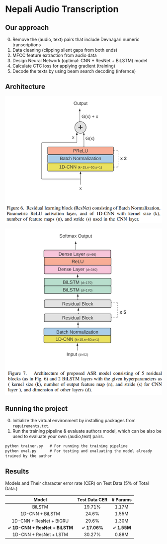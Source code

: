 # Nepali Audio Transcription

## Our approach
0. Remove the (audio, text) pairs that include Devnagari numeric transcriptions
1. Data cleaning (clipping silent gaps from both ends)
2. MFCC feature extraction from audio data
3. Design Neural Network (optimal: CNN + ResNet + BiLSTM) model 
4. Calculate CTC loss for applying gradient (training)
5. Decode the texts by using beam search decoding (infernce)

## Architecture
![Res_block](https://github.com/Sanjay10kc/Nepali-Audio-Transcription/blob/5547a94cbe901896abc99ebb2a66cd70b7644e6c/media/res_block.png)

![Model](https://github.com/Sanjay10kc/Nepali-Audio-Transcription/blob/5547a94cbe901896abc99ebb2a66cd70b7644e6c/media/model.png)

## Running the project
0. Initialize the virtual environment by installing packages from `requirements.txt`.
1. Run the training pipeline & evaluate authors model, which can be also be used to evaluate your own (audio,text) pairs.
```
python trainer.py   # For running the training pipeline
python eval.py      # For testing and evaluating the model already trained by the author
```

## Results
Models and Their character error rate (CER) on Test Data (5% of Total Data.)

| Model | Test Data CER | # Params |
| :---: | :---: | :---: | 
|BiLSTM | 19.71% | 1.17M |
|  1D-CNN + BiLSTM | 24.6% | 1.55M |            
|  1D-CNN + ResNet + BiGRU | 29.6% | 1.30M |            
|  **&check; 1D-CNN + ResNet + BiLSTM** | **&check; 17.06%** | **&check; 1.55M**|
|  1D-CNN + ResNet + LSTM | 30.27% | 0.88M|
